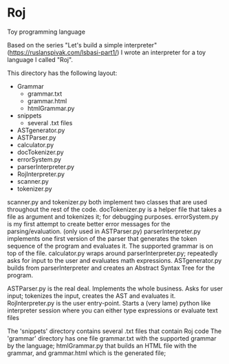 # Roj
Toy programming language

Based on the series "Let's build a simple interpreter" (https://ruslanspivak.com/lsbasi-part1/) I wrote an interpreter
for a toy language I called "Roj".

This directory has the following layout:

  - Grammar
    - grammar.txt
    - grammar.html
    - htmlGrammar.py
  - snippets
     - several .txt files
  - ASTgenerator.py
  - ASTParser.py
  - calculator.py
  - docTokenizer.py
  - errorSystem.py
  - parserInterpreter.py
  - RojInterpreter.py
  - scanner.py
  - tokenizer.py
  
scanner.py and tokenizer.py both implement two classes that are used throughout the rest of the code.
docTokenizer.py is a helper file that takes a file as argument and tokenizes it; for debugging purposes.
errorSystem.py is my first attempt to create better error messages for the parsing/evaluation. (only used in ASTParser.py)
parserInterpreter.py implements one first version of the parser that generates the token sequence of the program
  and evaluates it. The supported grammar is on top of the file.
calculator.py wraps around parserInterpreter.py; repeatedly asks for input to the user and evaluates math expressions.
ASTgenerator.py builds from parserInterpreter and creates an Abstract Syntax Tree for the program.

ASTParser.py is the real deal. Implements the whole business. Asks for user input; tokenizes the input, creates
  the AST and evaluates it.
RojInterpreter.py is the user entry-point. Starts a (very lame) python like interpreter session where you can either
  type expressions or evaluate text files
  
The 'snippets' directory contains several .txt files that contain Roj code
The 'grammar' directory has one file grammar.txt with the supported grammar by the language; htmlGrammar.py that builds
  an HTML file with the grammar, and grammar.html which is the generated file;
